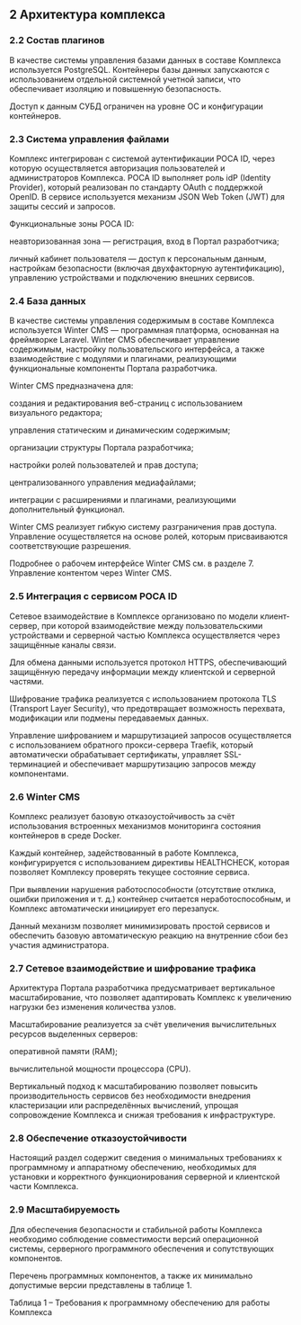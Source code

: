 ## 2 Архитектура комплекса

### 2.2 Состав плагинов

В качестве системы управления базами данных в составе Комплекса используется PostgreSQL. Контейнеры базы данных запускаются с использованием отдельной системной учетной записи, что обеспечивает изоляцию и повышенную безопасность.

Доступ к данным СУБД ограничен на уровне ОС и конфигурации контейнеров.

### 2.3 Система управления файлами

Комплекс интегрирован с системой аутентификации РОСА ID, через которую осуществляется авторизация пользователей и администраторов Комплекса. РОСА ID выполняет роль idP (Identity Provider), который реализован по стандарту OAuth с поддержкой OpenID. В сервисе используется механизм JSON Web Token (JWT) для защиты сессий и запросов.

Функциональные зоны РОСА ID:

неавторизованная зона — регистрация, вход в Портал разработчика;

личный кабинет пользователя — доступ к персональным данным, настройкам безопасности (включая двухфакторную аутентификацию), управлению устройствами и подключению внешних сервисов.

### 2.4 База данных

В качестве системы управления содержимым в составе Комплекса используется Winter CMS — программная платформа, основанная на фреймворке Laravel. Winter CMS обеспечивает управление содержимым, настройку пользовательского интерфейса, а также взаимодействие с модулями и плагинами, реализующими функциональные компоненты Портала разработчика.

Winter CMS предназначена для:

создания и редактирования веб-страниц с использованием визуального редактора;

управления статическим и динамическим содержимым;

организации структуры Портала разработчика;

настройки ролей пользователей и прав доступа;

централизованного управления медиафайлами;

интеграции с расширениями и плагинами, реализующими дополнительный функционал.

Winter CMS реализует гибкую систему разграничения прав доступа. Управление осуществляется на основе ролей, которым присваиваются соответствующие разрешения.

Подробнее о рабочем интерфейсе Winter CMS см. в разделе 7. Управление контентом через Winter CMS.

### 2.5 Интеграция с сервисом РОСА ID

Сетевое взаимодействие в Комплексе организовано по модели клиент-сервер, при которой взаимодействие между пользовательскими устройствами и серверной частью Комплекса осуществляется через защищённые каналы связи.

Для обмена данными используется протокол HTTPS, обеспечивающий защищённую передачу информации между клиентской и серверной частями.

Шифрование трафика реализуется с использованием протокола TLS (Transport Layer Security), что предотвращает возможность перехвата, модификации или подмены передаваемых данных.

Управление шифрованием и маршрутизацией запросов осуществляется с использованием обратного прокси-сервера Traefik, который автоматически обрабатывает сертификаты, управляет SSL-терминацией и обеспечивает маршрутизацию запросов между компонентами.

### 2.6 Winter CMS

Комплекс реализует базовую отказоустойчивость за счёт использования встроенных механизмов мониторинга состояния контейнеров в среде Docker.

Каждый контейнер, задействованный в работе Комплекса, конфигурируется с использованием директивы HEALTHCHECK, которая позволяет Комплексу проверять текущее состояние сервиса.

При выявлении нарушения работоспособности (отсутствие отклика, ошибки приложения и т. д.) контейнер считается неработоспособным, и Комплекс автоматически инициирует его перезапуск.

Данный механизм позволяет минимизировать простой сервисов и обеспечить базовую автоматическую реакцию на внутренние сбои без участия администратора.

### 2.7 Сетевое взаимодействие и шифрование трафика

Архитектура Портала разработчика предусматривает вертикальное масштабирование, что позволяет адаптировать Комплекс к увеличению нагрузки без изменения количества узлов.

Масштабирование реализуется за счёт увеличения вычислительных ресурсов выделенных серверов:

оперативной памяти (RAM);

вычислительной мощности процессора (CPU).

Вертикальный подход к масштабированию позволяет повысить производительность сервисов без необходимости внедрения кластеризации или распределённых вычислений, упрощая сопровождение Комплекса и снижая требования к инфраструктуре.

### 2.8 Обеспечение отказоустойчивости

Настоящий раздел содержит сведения о минимальных требованиях к программному и аппаратному обеспечению, необходимых для установки и корректного функционирования серверной и клиентской части Комплекса.

### 2.9 Масштабируемость

Для обеспечения безопасности и стабильной работы Комплекса необходимо соблюдение совместимости версий операционной системы, серверного программного обеспечения и сопутствующих компонентов.

Перечень программных компонентов, а также их минимально допустимые версии представлены в таблице 1.

Таблица 1 – Требования к программному обеспечению для работы Комплекса